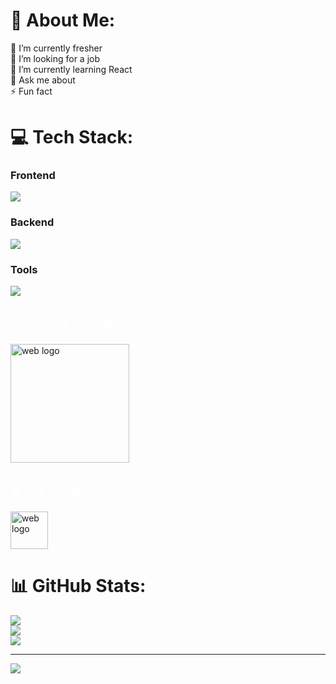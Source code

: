 # 💫 About Me:
🔭 I’m currently fresher<br>🤝 I’m looking for a job<br>🌱 I’m currently learning React<br>💬 Ask me about<br>⚡ Fun fact


# 💻 Tech Stack:
### Frontend
<div align="left">
  <a href="#">
    <img src="https://skillicons.dev/icons?i=html,css,js,bootstrap,react,&theme=light" />
  </a>
</div>

### Backend
<div align="left">
  <a href="#">
    <img src="https://skillicons.dev/icons?i=mysql,java,spring&theme=light" />
  </a>
</div>

### Tools
<div align="left">
  <a href="#">
    <img src="https://skillicons.dev/icons?i=git,github,postman,docker&theme=light" />
  </a>
</div>

###

<h2 align="left" style="color:white;" >Leetcode Profile </h2>

###

<div align="left">
 
  <a href="https://leetcode.com/u/arun07160/" >
    <img src="https://qph.cf2.quoracdn.net/main-qimg-7c297572c79e25e4f93bcea87bb43767" height="190" alt="web logo"  />
  </a>
  
   
###

<h2 align="left" style="color:white;" >🌐 My socials</h2>

###

<div align="left">
<a href="https://arun-showcase.web.app/" target="_blank">
    <img src="https://cdn-icons-png.flaticon.com/512/5041/5041153.png" width="60" height="60" alt="web logo"  />
  </a>

</div>

# 📊 GitHub Stats:
![](https://github-readme-stats.vercel.app/api?username=arun071&theme=vue&hide_border=false&include_all_commits=false&count_private=false)<br/>
![](https://github-readme-streak-stats.herokuapp.com/?user=arun071&theme=vue&hide_border=false)<br/>
![](https://github-readme-stats.vercel.app/api/top-langs/?username=arun071&theme=vue&hide_border=false&include_all_commits=false&count_private=false&layout=compact)

---
[![](https://visitcount.itsvg.in/api?id=arun071&icon=0&color=6)](https://visitcount.itsvg.in)

<!-- Proudly created with GPRM ( https://gprm.itsvg.in ) -->
